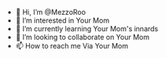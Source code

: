 - 👋 Hi, I’m @MezzoRoo
- 👀 I’m interested in Your Mom
- 🌱 I’m currently learning Your Mom's innards
- 💞️ I’m looking to collaborate on Your Mom
- 📫 How to reach me Via Your Mom

<!---
MezzoRoo/MezzoRoo is a ✨ special ✨ repository because its `README.md` (this file) appears on your GitHub profile.
You can click the Preview link to take a look at your changes.
--->
